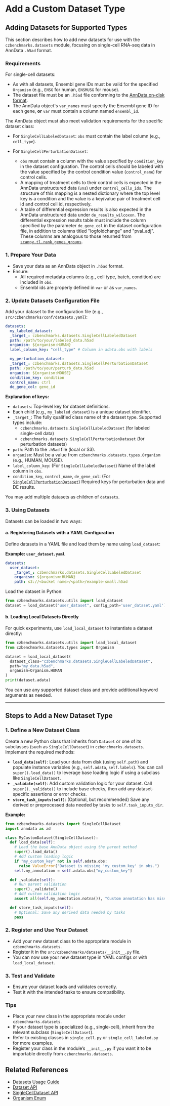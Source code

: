 
# Add a Custom Dataset Type


## Adding Datasets for Supported Types

This section describes how to add new datasets for use with the `czbenchmarks.datasets` module, focusing on single-cell RNA-seq data in AnnData `.h5ad` format.

### Requirements

For single-cell datasets:

- As with all datasets, Ensembl gene IDs must be valid for the specified `Organism` (e.g., `ENSG` for human, `ENSMUSG` for mouse).
- The dataset file must be an `.h5ad` file conforming to the [AnnData on-disk format](https://anndata.readthedocs.io/en/latest/fileformat-prose.html#on-disk-format).
- The AnnData object's `var_names` must specify the Ensembl gene ID for each gene, **or** `var` must contain a column named `ensembl_id`.

The AnnData object must also meet validation requirements for the specific dataset class:

- For `SingleCellLabeledDataset`: `obs` must contain the label column (e.g., `cell_type`).

- For `SingleCellPerturbationDataset`: 
   - `obs` must contain a column with the value specified by `condition_key` in the dataset configuration. The control cells should be labeled with the value specified by the control condition value (`control_name`) for control cells. 
   - A mapping of treatment cells to their control cells is expected in the AnnData unstructured data (`uns`) under `control_cells_ids`. The structure of this mapping is a nested dictionary where the top level key is a condition and the value is a key/value pair of treatment cell id and control cell id, respectively. 
   - A table of differential expression results is also expected in the AnnData unstructured data under `de_results_wilcoxon`. The differential expression results table must include the column specified by the parameter `de_gene_col` in the dataset configuration file, in addition to columns titled "logfoldchange" and "pval_adj". These columns are analogous to those returned from [`scanpy.tl.rank_genes_groups`](https://scanpy.readthedocs.io/en/stable/generated/scanpy.tl.rank_genes_groups.html).



### 1. Prepare Your Data

- Save your data as an AnnData object in `.h5ad` format.
- Ensure:
  - All required metadata columns (e.g., cell type, batch, condition) are included in `obs`.
  - Ensembl ids are properly defined in `var` or as `var_names`.


### 2. Update Datasets Configuration File

Add your dataset to the configuration file (e.g., `src/czbenchmarks/conf/datasets.yaml`):

```yaml
datasets:
  my_labeled_dataset:
  _target_: czbenchmarks.datasets.SingleCellLabeledDataset
  path: /path/to/your/labeled_data.h5ad
  organism: ${organism:HUMAN}
  label_column_key: "cell_type" # Column in adata.obs with labels

  my_perturbation_dataset:
  _target_: czbenchmarks.datasets.SingleCellPerturbationDataset
  path: /path/to/your/perturb_data.h5ad
  organism: ${organism:MOUSE}
  condition_key: condition
  control_name: ctrl
  de_gene_col: gene_id
```

**Explanation of keys:**

- `datasets`: Top-level key for dataset definitions.
- Each child (e.g., `my_labeled_dataset`) is a unique dataset identifier.
- `_target_`: The fully qualified class name of the dataset type. Supported types include:
  - `czbenchmarks.datasets.SingleCellLabeledDataset` (for labeled single-cell data)
  - `czbenchmarks.datasets.SingleCellPerturbationDataset` (for perturbation datasets)
- `path`: Path to the `.h5ad` file (local or S3).
- `organism`: Must be a value from `czbenchmarks.datasets.types.Organism` (e.g., HUMAN, MOUSE).
- `label_column_key`: (For `SingleCellLabeledDataset`) Name of the label column in `obs`.
- `condition_key`, `control_name`, `de_gene_col`: (For [`SingleCellPerturbationDataset`](../autoapi/czbenchmarks/datasets/single_cell_perturbation/index.html)) Required keys for perturbation data and DE results.

You may add multiple datasets as children of `datasets`.


### 3. Using Datasets

Datasets can be loaded in two ways:

#### a. Registering Datasets with a YAML Configuration

Define datasets in a YAML file and load them by name using `load_dataset`:

**Example: `user_dataset.yaml`**

```yaml
datasets:
  user_dataset:
    _target_: czbenchmarks.datasets.SingleCellLabeledDataset
    organism: ${organism:HUMAN}
    path: s3://<bucket name>/<path>/example-small.h5ad
```

Load the dataset in Python:

```python
from czbenchmarks.datasets.utils import load_dataset
dataset = load_dataset("user_dataset", config_path='user_dataset.yaml')
```

#### b. Loading Local Datasets Directly

For quick experiments, use `load_local_dataset` to instantiate a dataset directly:

```python
from czbenchmarks.datasets.utils import load_local_dataset
from czbenchmarks.datasets.types import Organism

dataset = load_local_dataset(
  dataset_class="czbenchmarks.datasets.SingleCellLabeledDataset",
  path="my_data.h5ad",
  organism=Organism.HUMAN
)
print(dataset.adata)
```

You can use any supported dataset class and provide additional keyword arguments as needed.

---

## Steps to Add a New Dataset Type

### 1. Define a New Dataset Class

Create a new Python class that inherits from `Dataset` or one of its subclasses (such as `SingleCellDataset`) in `czbenchmarks.datasets`. Implement the required methods:

- **`load_data(self)`**: Load your data from disk (using `self.path`) and populate instance variables (e.g., `self.adata`, `self.labels`). You can call `super().load_data()` to leverage base loading logic if using a subclass like `SingleCellDataset`.
- **`_validate(self)`**: Add custom validation logic for your dataset. Call `super()._validate()` to include base checks, then add any dataset-specific assertions or error checks.
- **`store_task_inputs(self)`**: (Optional, but recommended) Save any derived or preprocessed data needed by tasks to `self.task_inputs_dir`.

**Example:**

```python
from czbenchmarks.datasets import SingleCellDataset
import anndata as ad

class MyCustomDataset(SingleCellDataset):
  def load_data(self):
    # Load the base AnnData object using the parent method
    super().load_data()
    # Add custom loading logic
    if "my_custom_key" not in self.adata.obs:
      raise ValueError("Dataset is missing 'my_custom_key' in obs.")
    self.my_annotation = self.adata.obs["my_custom_key"]

  def _validate(self):
    # Run parent validation
    super()._validate()
    # Add custom validation logic
    assert all(self.my_annotation.notna()), "Custom annotation has missing values!"

  def store_task_inputs(self):
    # Optional: Save any derived data needed by tasks
    pass
```


### 2. Register and Use Your Dataset

- Add your new dataset class to the appropriate module in `czbenchmarks.datasets`.
- Register it in the `src/czbenchmarks/datasets/__init__.py` file.
- You can now use your new dataset type in YAML configs or with `load_local_dataset`.


### 3. Test and Validate

- Ensure your dataset loads and validates correctly.
- Test it with the intended tasks to ensure compatibility.

### Tips

- Place your new class in the appropriate module under `czbenchmarks.datasets`.
- If your dataset type is specialized (e.g., single-cell), inherit from the relevant subclass (`SingleCellDataset`).
- Refer to existing classes in `single_cell.py` or `single_cell_labeled.py` for more examples.
- Register your class in the module’s `__init__.py` if you want it to be importable directly from `czbenchmarks.datasets`.


## Related References

- [Datasets Usage Guide](../developer_guides/datasets.md)
- [Dataset API](../autoapi/czbenchmarks/datasets/dataset/index)
- [SingleCellDataset API](../autoapi/czbenchmarks/datasets/single_cell/index)
- [Organism Enum](../autoapi/czbenchmarks/datasets/types/index)

